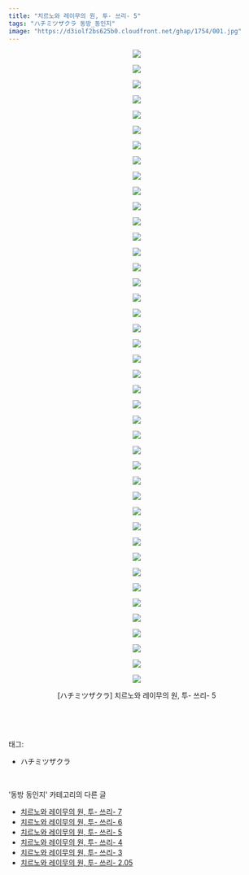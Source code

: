 ```yaml
---
title: "치르노와 레이무의 원, 투- 쓰리- 5"
tags: "ハチミツザクラ 동방_동인지"
image: "https://d3iolf2bs625b0.cloudfront.net/ghap/1754/001.jpg"
---
```

<div class="article">
<p style="text-align: center; clear: none; float: none;"><img src="{{ site.imgserver3 }}/ghap/1754/001.jpg"/></p>
<p style="text-align: center; clear: none; float: none;"><img src="{{ site.imgserver3 }}/ghap/1754/002.jpg"/></p>
<p style="text-align: center; clear: none; float: none;"><img src="{{ site.imgserver3 }}/ghap/1754/003.jpg"/></p>
<p style="text-align: center; clear: none; float: none;"><img src="{{ site.imgserver3 }}/ghap/1754/004.jpg"/></p>
<p style="text-align: center; clear: none; float: none;"><img src="{{ site.imgserver3 }}/ghap/1754/005.jpg"/></p>
<p style="text-align: center; clear: none; float: none;"><img src="{{ site.imgserver3 }}/ghap/1754/006.jpg"/></p>
<p style="text-align: center; clear: none; float: none;"><img src="{{ site.imgserver3 }}/ghap/1754/007.jpg"/></p>
<p style="text-align: center; clear: none; float: none;"><img src="{{ site.imgserver3 }}/ghap/1754/008.jpg"/></p>
<p style="text-align: center; clear: none; float: none;"><img src="{{ site.imgserver3 }}/ghap/1754/009.jpg"/></p>
<p style="text-align: center; clear: none; float: none;"><img src="{{ site.imgserver3 }}/ghap/1754/010.jpg"/></p>
<p style="text-align: center; clear: none; float: none;"><img src="{{ site.imgserver3 }}/ghap/1754/011.jpg"/></p>
<p style="text-align: center; clear: none; float: none;"><img src="{{ site.imgserver3 }}/ghap/1754/012.jpg"/></p>
<p style="text-align: center; clear: none; float: none;"><img src="{{ site.imgserver3 }}/ghap/1754/013.jpg"/></p>
<p style="text-align: center; clear: none; float: none;"><img src="{{ site.imgserver3 }}/ghap/1754/014.jpg"/></p>
<p style="text-align: center; clear: none; float: none;"><img src="{{ site.imgserver3 }}/ghap/1754/015.jpg"/></p>
<p style="text-align: center; clear: none; float: none;"><img src="{{ site.imgserver3 }}/ghap/1754/016.jpg"/></p>
<p style="text-align: center; clear: none; float: none;"><img src="{{ site.imgserver3 }}/ghap/1754/017.jpg"/></p>
<p style="text-align: center; clear: none; float: none;"><img src="{{ site.imgserver3 }}/ghap/1754/018.jpg"/></p>
<p style="text-align: center; clear: none; float: none;"><img src="{{ site.imgserver3 }}/ghap/1754/019.jpg"/></p>
<p style="text-align: center; clear: none; float: none;"><img src="{{ site.imgserver3 }}/ghap/1754/020.jpg"/></p>
<p style="text-align: center; clear: none; float: none;"><img src="{{ site.imgserver3 }}/ghap/1754/021.jpg"/></p>
<p style="text-align: center; clear: none; float: none;"><img src="{{ site.imgserver3 }}/ghap/1754/022.jpg"/></p>
<p style="text-align: center; clear: none; float: none;"><img src="{{ site.imgserver3 }}/ghap/1754/023.jpg"/></p>
<p style="text-align: center; clear: none; float: none;"><img src="{{ site.imgserver3 }}/ghap/1754/024.jpg"/></p>
<p style="text-align: center; clear: none; float: none;"><img src="{{ site.imgserver3 }}/ghap/1754/025.jpg"/></p>
<p style="text-align: center; clear: none; float: none;"><img src="{{ site.imgserver3 }}/ghap/1754/026.jpg"/></p>
<p style="text-align: center; clear: none; float: none;"><img src="{{ site.imgserver3 }}/ghap/1754/027.jpg"/></p>
<p style="text-align: center; clear: none; float: none;"><img src="{{ site.imgserver3 }}/ghap/1754/028.jpg"/></p>
<p style="text-align: center; clear: none; float: none;"><img src="{{ site.imgserver3 }}/ghap/1754/029.jpg"/></p>
<p style="text-align: center; clear: none; float: none;"><img src="{{ site.imgserver3 }}/ghap/1754/030.jpg"/></p>
<p style="text-align: center; clear: none; float: none;"><img src="{{ site.imgserver3 }}/ghap/1754/031.jpg"/></p>
<p style="text-align: center; clear: none; float: none;"><img src="{{ site.imgserver3 }}/ghap/1754/032.jpg"/></p>
<p style="text-align: center; clear: none; float: none;"><img src="{{ site.imgserver3 }}/ghap/1754/033.jpg"/></p>
<p style="text-align: center; clear: none; float: none;"><img src="{{ site.imgserver3 }}/ghap/1754/034.jpg"/></p>
<p style="text-align: center; clear: none; float: none;"><img src="{{ site.imgserver3 }}/ghap/1754/035.jpg"/></p>
<p style="text-align: center; clear: none; float: none;"><img src="{{ site.imgserver3 }}/ghap/1754/036.jpg"/></p>
<p style="text-align: center; clear: none; float: none;"><img src="{{ site.imgserver3 }}/ghap/1754/037.jpg"/></p>
<p style="text-align: center; clear: none; float: none;"><img src="{{ site.imgserver3 }}/ghap/1754/038.jpg"/></p>
<p style="text-align: center; clear: none; float: none;"><img src="{{ site.imgserver3 }}/ghap/1754/039.jpg"/></p>
<p style="text-align: center; clear: none; float: none;"><img src="{{ site.imgserver3 }}/ghap/1754/040.jpg"/></p>
<p style="text-align: center; clear: none; float: none;"><img src="{{ site.imgserver3 }}/ghap/1754/041.jpg"/></p>
<p style="text-align: center; clear: none; float: none;"><img src="{{ site.imgserver3 }}/ghap/1754/042.jpg"/></p>
<p style="text-align: center; clear: none; float: none;">[ハチミツザクラ] 치르노와 레이무의 원, 투- 쓰리- 5</p>
<p><br/></p>
</div><br/>
<div class="tagTrail">
<p>태그: </p>
<ul>
<li>ハチミツザクラ</li>
</ul>
</div><br/>
<div class="another">
<p>'동방 동인지' 카테고리의 다른 글</p>
<ul>
<li><a href="/ghap_1756">치르노와 레이무의 원, 투- 쓰리- 7</a></li>
<li><a href="/ghap_1755">치르노와 레이무의 원, 투- 쓰리- 6</a></li>
<li><a href="/ghap_1754">치르노와 레이무의 원, 투- 쓰리- 5</a></li>
<li><a href="/ghap_1753">치르노와 레이무의 원, 투- 쓰리- 4</a></li>
<li><a href="/ghap_1752">치르노와 레이무의 원, 투- 쓰리- 3</a></li>
<li><a href="/ghap_1751">치르노와 레이무의 원, 투- 쓰리- 2.05</a></li>
</ul>
</div><br/>
<div class="cb_module cb_fluid">
<div class="cb_wrt cb_profile">
</div><!-- commentList close -->
</div><br/>
